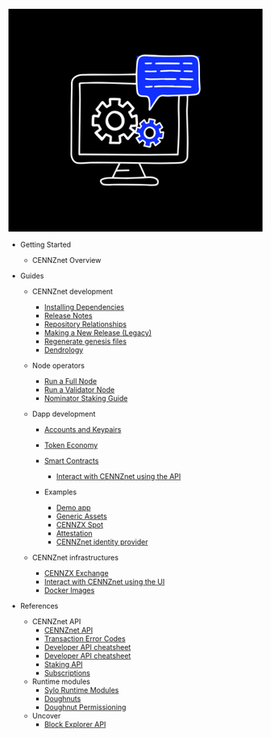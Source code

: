![Centrality](./images/cogs.png)

- Getting Started
    - CENNZnet Overview
- Guides
    - CENNZnet development
        - [Installing Dependencies](Guides/CENNZnet%20development/Installing-Dependencies)
        - [Release Notes](Guides/CENNZnet%20development/Release-Notes)
        - [Repository Relationships](Guides/CENNZnet%20development/Repository-Relationships)
        - [Making a New Release (Legacy)](Guides/CENNZnet%20development/Making-a-New-Release)
        - [Regenerate genesis files](Guides/CENNZnet%20development/Regenerating-genesis-files-on-Release)
        - [Dendrology](Guides/CENNZnet%20development/Dendrology)

    - Node operators
        - [Run a Full Node](Guides/Node%20operators/Running-a-Full-Node)
        - [Run a Validator Node](Guides/Node%20operators/Validator-Guide)
        - [Nominator Staking Guide](Guides/Node%20operators/Nominator-Staking-Guide)

    - Dapp development
        - [Accounts and Keypairs](Guides/Dapp%20development/Accounts-and-Keypairs)
        - [Token Economy](Guides/Dapp%20development/Token-Economy)
        - [Smart Contracts](Guides/Dapp%20development/Using-Smart-Contracts-on-CENNZnet)
            - [Interact with CENNZnet using the API](Guides/Dapp%20development/Interact-with-CENNZnet--using-the-API)
       
        - Examples
            - [Demo app](https://github.com/cennznet/cennznet/wiki/Example-demo-app)
            - [Generic Assets](API-examples-Generic-Assets)
            - [CENNZX Spot](API-examples-CENNZX-Spot)
            - [Attestation](API-examples-Attestation)
            - [CENNZnet identity provider](https://github.com/cennznet/cennznet-identity-provider)

    - CENNZnet infrastructures
        - [CENNZX Exchange](Guides/CENNZnet%20infrastructures/CENNZX-Exchange)
        - [Interact with CENNZnet using the UI](Exploring-the-CENNZnet-UI)
        - [Docker Images](https://hub.docker.com/r/cennznet/cennznet/tags)




- References
    - CENNZnet API
        - [CENNZnet API](References/CENNZnet%20API/CENNZnet%20API)
        - [Transaction Error Codes](References/CENNZnet%20API/Transaction-Error-Codes)    
        - [Developer API cheatsheet](References/CENNZnet%20API/Developer-API-Cheatsheet)
        - [Developer API cheatsheet](References/CENNZnet%20API/Javascript-API-Reference)
        - [Staking API](References/CENNZnet%20API/Staking-API)
        - [Subscriptions](References/CENNZnet%20API/Subscriptions)        
    - Runtime modules
        - [Sylo Runtime Modules](References/Runtime%20modules/Sylo-Runtime-Modules)
        - [Doughnuts](References/Runtime%20modules/Doughnut)
        - [Doughnut Permissioning](References/Runtime%20modules/Doughnut-Permissioning)
    - Uncover
        - [Block Explorer API](References/Uncover/UncoverAPI)



